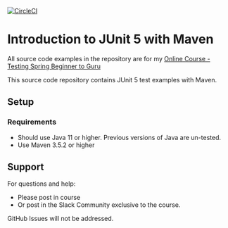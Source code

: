 [![CircleCI](https://dl.circleci.com/status-badge/img/circleci/G3FptJgVm3WDMpAEUEQuRT/AXTgLMQXpQs8MVc6hCGPM2/tree/32_ci_build_with_maven.svg?style=svg&circle-token=d95a7cb2d94fdacfbcc22b84a8ce0846ee5b5430)](https://dl.circleci.com/status-badge/redirect/circleci/G3FptJgVm3WDMpAEUEQuRT/AXTgLMQXpQs8MVc6hCGPM2/tree/32_ci_build_with_maven)
# Introduction to JUnit 5 with Maven

All source code examples in the repository are for my [Online Course - Testing Spring Beginner to Guru](https://www.udemy.com/testing-spring-boot-beginner-to-guru/?couponCode=GITHUB_REPO)

This source code repository contains JUnit 5 test examples with Maven.

## Setup
### Requirements
* Should use Java 11 or higher. Previous versions of Java are un-tested.
* Use Maven 3.5.2 or higher

## Support
For questions and help:
* Please post in course
* Or post in the Slack Community exclusive to the course.

GitHub Issues will not be addressed.
